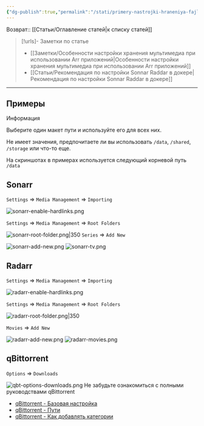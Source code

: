 ```yaml
---
{"dg-publish":true,"permalink":"/stati/primery-nastrojki-hraneniya-fajlov-dlya-sonarr-radarr/","created":"2024-09-02-02-06-23"}
---
```


Возврат:: [[Статьи/Оглавление статей\|к списку статей]]
> [!urls]- Заметки по статье
> - [[Заметки/Особенности настройки хранения мультимедиа при использовании Arr приложений\|Особенности настройки хранения мультимедиа при использовании Arr приложений]]
> - [[Статьи/Рекомендация по настройки Sonnar Raddar в докере\|Рекомендация по настройки Sonnar Raddar в докере]]

---
## Примеры

Информация

Выберите один макет пути и используйте его для всех них.

Не имеет значения, предпочитаете ли вы использовать `/data`, `/shared`, `/storage` или что-то еще.

На скриншотах в примерах используется следующий корневой путь `/data`

## Sonarr

`Settings` => `Media Management` => `Importing`

![sonarr-enable-hardlinks.png](/img/user/%D0%98%D1%81%D1%85%D0%BE%D0%B4%D0%BD%D0%B8%D0%BA%D0%B8/sonarr-enable-hardlinks.png)

`Settings` => `Media Management` => `Root Folders`

![sonarr-root-folder.png|350](/img/user/%D0%98%D1%81%D1%85%D0%BE%D0%B4%D0%BD%D0%B8%D0%BA%D0%B8/sonarr-root-folder.png)
`Series` => `Add New`

![sonarr-add-new.png](/img/user/%D0%98%D1%81%D1%85%D0%BE%D0%B4%D0%BD%D0%B8%D0%BA%D0%B8/sonarr-add-new.png)
![sonarr-tv.png](/img/user/%D0%98%D1%81%D1%85%D0%BE%D0%B4%D0%BD%D0%B8%D0%BA%D0%B8/sonarr-tv.png)

## Radarr

`Settings` => `Media Management` => `Importing`

![radarr-enable-hardlinks.png](/img/user/%D0%98%D1%81%D1%85%D0%BE%D0%B4%D0%BD%D0%B8%D0%BA%D0%B8/radarr-enable-hardlinks.png)

`Settings` => `Media Management` => `Root Folders`

![radarr-root-folder.png|350](/img/user/%D0%98%D1%81%D1%85%D0%BE%D0%B4%D0%BD%D0%B8%D0%BA%D0%B8/radarr-root-folder.png)

`Movies` => `Add New`

![radarr-add-new.png](/img/user/%D0%98%D1%81%D1%85%D0%BE%D0%B4%D0%BD%D0%B8%D0%BA%D0%B8/radarr-add-new.png)
![radarr-movies.png](/img/user/%D0%98%D1%81%D1%85%D0%BE%D0%B4%D0%BD%D0%B8%D0%BA%D0%B8/radarr-movies.png)

## qBittorrent

`Options` => `Downloads`

![qbt-options-downloads.png](/img/user/%D0%98%D1%81%D1%85%D0%BE%D0%B4%D0%BD%D0%B8%D0%BA%D0%B8/qbt-options-downloads.png)
Не забудьте ознакомиться с полными руководствами qBittorrent

-   [qBittorrent - Базовая настройка](https://trash-guides.info/Downloaders/qBittorrent/Basic-Setup/)
-   [qBittorrent - Пути](https://trash-guides.info/Downloaders/qBittorrent/Paths/)
-   [qBittorrent - Как добавлять категории](https://trash-guides.info/Downloaders/qBittorrent/How-to-add-categories/)
